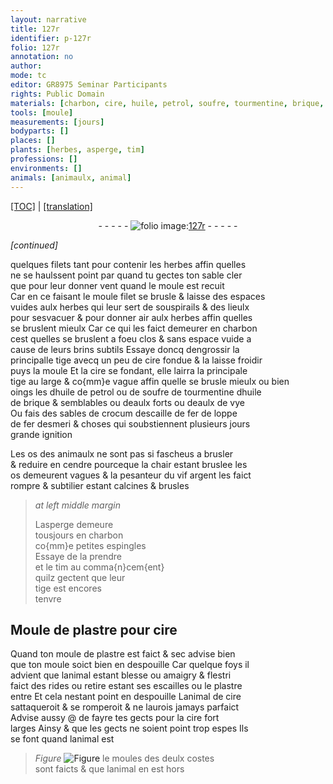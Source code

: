 ```yaml
---
layout: narrative
title: 127r
identifier: p-127r
folio: 127r
annotation: no
author:
mode: tc
editor: GR8975 Seminar Participants
rights: Public Domain
materials: [charbon, cire, huile, petrol, soufre, tourmentine, brique, eaulx forts, eaulx de vye, crocum, escaille de fer, loppe de fer, esmeri, vif argent, plastre]
tools: [moule]
measurements: [jours]
bodyparts: []
places: []
plants: [herbes, asperge, tim]
professions: []
environments: []
animals: [animaulx, animal]
---
```


<p><a href="{{ site.baseurl }}/diplomatic/" target="_blank">[TOC]</a> | <a href="{{ site.baseurl }}/texts/p-127r_tl/">[translation]</a></p><div class="folio" align="center">- - - - - <a href="http://gallica.bnf.fr/ark:/12148/btv1b10500001g/f259.image" target="_blank"><img src="https://cu-mkp.github.io/2017-workshop-edition/assets/photo-icon.png" alt="folio image: " style="display:inline-block; margin-bottom:-3px;"/>127r</a> - - - - - </div>  
 
*[continued]*
  
quelques filets tant pour contenir les <span class="pa">herbes</span> affin quelles<br/> ne se haulssent point <span class="del">par</span> quand tu gectes ton sable cler<br/> que pour leur donner vent quand le <span class="tl">moule</span> est recuit<br/> Car en ce faisant le <span class="del"><span class="tl">moule</span></span> <span class="add">filet</span> se brusle & laisse des espaces<br/> vuides aulx <span class="pa">herbes</span> qui leur sert de souspirails & des lieulx<br/> pour sesvacuer & pour donner air aulx <span class="pa">herbes</span> affin quelles<br/> se bruslent mieulx Car ce qui les faict demeurer en <span class="m">charbon</span><br/> cest quelles se bruslent a foeu clos & sans espace vuide a<br/> cause de leurs brins subtils Essaye doncq dengrossir la<br/> principalle tige avecq un peu de <span class="m">cire</span> fondue & la laisse froidir<br/> puys la moule Et la <span class="m">cire</span> se fondant, elle lairra la principale<br/> tige au large & co{mm}e vague affin quelle se brusle mieulx ou bien<br/> oings les d<span class="m">huile</span> de <span class="m">petrol</span> ou de <span class="m">soufre</span> <span class="add">de</span> <span class="m">tourmentine</span> d<span class="m">huile</span><br/> de <span class="m">brique</span> & semblables ou d<span class="m">eaulx forts</span> ou d<span class="m">eaulx de vye</span><br/> Ou fais des sables de <span class="m">crocum</span> d<span class="m">escaille de fer</span> de <span class="m">loppe<br/> de fer</span> d<span class="m">esmeri</span> & choses qui soubstiennent plusieurs <span class="ms"><span class="tmp">jours</span></span><br/> grande ignition
 
 Les os des <span class="al">animaulx</span> ne sont pas si fascheus a brusler<br/> & reduire en cendre pourceque la chair estant bruslee les<br/> os demeurent vagues & la pesanteur du <span class="m">vif argent</span> les faict<br/> rompre & subtilier estant calcines & brusles
 
> *at left middle margin*
> 
> 
>   L<span class="pa">asperge</span> demeure<br/> tousjours en <span class="m">charbon</span><br/> co{mm}e petites espingles<br/> Essaye de la prendre<br/> et le <span class="pa">tim</span> au comma{n}cem{ent}<br/> quilz gectent que leur<br/> tige est encores<br/> tenvre
 
 
  

## Moule de <span class="m">plastre</span> pour <span class="m">cire</span>

 
Quand ton <span class="tl">moule</span> de <span class="m">plastre</span> est faict & sec advise bien<br/> que ton <span class="tl">moule</span> soict bien en despouille Car quelque foys il<br/> advient que l<span class="al">animal</span> estant blesse ou amaigry & flestri<br/> faict des rides ou <span class="del">retire</span> estant ses escailles ou le <span class="m">plastre</span><br/> entre Et cela nestant point en despouille L<span class="al">animal</span> de <span class="m">cire</span><br/> sattaqueroit & se romperoit & ne laurois jamays parfaict<br/> Advise aussy @ de fayre tes gects pour la <span class="m">cire</span> fort<br/> larges Ainsy & que les gects ne soient point trop espes Ils<br/> se font quand <span class="del">l<span class="al">animal</span> est</span> 
> *Figure*
> <a href="https://drive.google.com/open?id=0B9-oNrvWdlO5ZFFkT3I4Vmx2em8" target="_blank"><img src="https://cu-mkp.github.io/GR8975-edition/assets/photo-icon.png" alt="Figure" style="display:inline-block; margin-bottom:-3px;"/></a>
 le moules des deulx costes<br/> sont faicts & que l<span class="al">animal</span> en est hors
 
